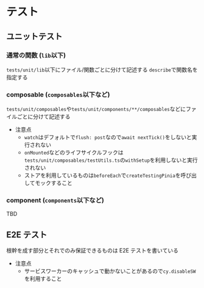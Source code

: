 # テスト

## ユニットテスト

### 通常の関数 (`lib`以下)

`tests/unit/lib`以下にファイル/関数ごとに分けて記述する
`describe`で関数名を指定する

### composable (`composables`以下など)

`tests/unit/composables`や`tests/unit/components/**/composables`などにファイルごとに分けて記述する

- 注意点
  - `watch`はデフォルトで`flush: post`なので`await nextTick()`をしないと実行されない
  - `onMounted`などのライフサイクルフックは`tests/unit/composables/testUtils.ts`の`withSetup`を利用しないと実行されない
  - ストアを利用しているものは`beforeEach`で`createTestingPinia`を呼び出してモックすること

### component (`components`以下など)

TBD

## E2E テスト

根幹を成す部分とそれでのみ保証できるものは E2E テストを書いている

- 注意点
  - サービスワーカーのキャッシュで動かないことがあるので`cy.disableSW`を利用すること
